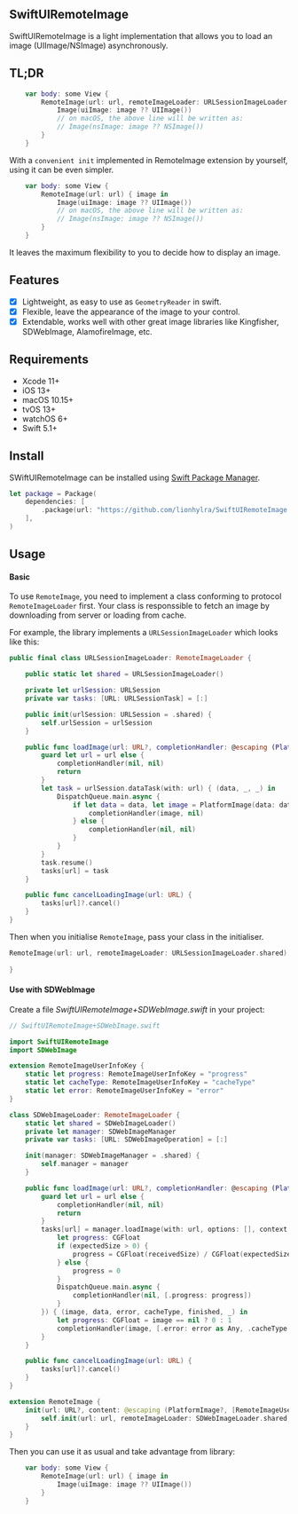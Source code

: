 ## SwiftUIRemoteImage

SwiftUIRemoteImage is a light implementation that allows you to load an image (UIImage/NSImage) asynchronously.

## TL;DR

```swift
    var body: some View {
        RemoteImage(url: url, remoteImageLoader: URLSessionImageLoader.shared) { image in
            Image(uiImage: image ?? UIImage())
            // on macOS, the above line will be written as:
            // Image(nsImage: image ?? NSImage())
        }
    }
```

With a `convenient init` implemented in RemoteImage extension by yourself, using it can be even simpler.

```swift
    var body: some View {
        RemoteImage(url: url) { image in
            Image(uiImage: image ?? UIImage())
            // on macOS, the above line will be written as:
            // Image(nsImage: image ?? NSImage())            
        }
    }
```

It leaves the maximum flexibility to you to decide how to display an image.

## Features

- [x] Lightweight, as easy to use as `GeometryReader` in swift.
- [x] Flexible, leave the appearance of the image to your control.
- [x] Extendable, works well with other great image libraries like Kingfisher, SDWebImage, AlamofireImage, etc.

## Requirements

+ Xcode 11+
+ iOS 13+
+ macOS 10.15+
+ tvOS 13+
+ watchOS 6+
+ Swift 5.1+

## Install

SWiftUIRemoteImage can be installed using [Swift Package Manager](https://swift.org/package-manager/).

```swift
let package = Package(
    dependencies: [
        .package(url: "https://github.com/lionhylra/SwiftUIRemoteImage.git", from: "1.0.0")
    ],
)
```

## Usage

#### Basic

To use `RemoteImage`, you need to implement a class conforming to protocol `RemoteImageLoader` first. Your class is responssible to fetch an image by downloading from server or loading from cache.

For example, the library implements a `URLSessionImageLoader` which looks like this:

```swift
public final class URLSessionImageLoader: RemoteImageLoader {

    public static let shared = URLSessionImageLoader()

    private let urlSession: URLSession
    private var tasks: [URL: URLSessionTask] = [:]

    public init(urlSession: URLSession = .shared) {
        self.urlSession = urlSession
    }

    public func loadImage(url: URL?, completionHandler: @escaping (PlatformImage?, [RemoteImageUserInfoKey : Any]?) -> Void) {
        guard let url = url else {
            completionHandler(nil, nil)
            return
        }
        let task = urlSession.dataTask(with: url) { (data, _, _) in
            DispatchQueue.main.async {
                if let data = data, let image = PlatformImage(data: data) {
                    completionHandler(image, nil)
                } else {
                    completionHandler(nil, nil)
                }
            }
        }
        task.resume()
        tasks[url] = task
    }

    public func cancelLoadingImage(url: URL) {
        tasks[url]?.cancel()
    }
}
```

Then when you initialise `RemoteImage`, pass your class in the initialiser.

```swift
RemoteImage(url: url, remoteImageLoader: URLSessionImageLoader.shared) { image in
    
}
```

#### Use with SDWebImage

Create a file *SwiftUIRemoteImage+SDWebImage.swift* in your project:

```swift
// SwiftUIRemoteImage+SDWebImage.swift

import SwiftUIRemoteImage
import SDWebImage

extension RemoteImageUserInfoKey {
    static let progress: RemoteImageUserInfoKey = "progress"
    static let cacheType: RemoteImageUserInfoKey = "cacheType"
    static let error: RemoteImageUserInfoKey = "error"
}

class SDWebImageLoader: RemoteImageLoader {
    static let shared = SDWebImageLoader()
    private let manager: SDWebImageManager
    private var tasks: [URL: SDWebImageOperation] = [:]

    init(manager: SDWebImageManager = .shared) {
        self.manager = manager
    }

    public func loadImage(url: URL?, completionHandler: @escaping (PlatformImage?, [RemoteImageUserInfoKey : Any]?) -> Void) {
        guard let url = url else {
            completionHandler(nil, nil)
            return
        }
        tasks[url] = manager.loadImage(with: url, options: [], context: nil, progress: { (receivedSize, expectedSize, _) in
            let progress: CGFloat
            if (expectedSize > 0) {
                progress = CGFloat(receivedSize) / CGFloat(expectedSize)
            } else {
                progress = 0
            }
            DispatchQueue.main.async {
                completionHandler(nil, [.progress: progress])
            }
        }) { (image, data, error, cacheType, finished, _) in
            let progress: CGFloat = image == nil ? 0 : 1
            completionHandler(image, [.error: error as Any, .cacheType: cacheType, .progress: progress])
        }
    }

    public func cancelLoadingImage(url: URL) {
        tasks[url]?.cancel()
    }
}

extension RemoteImage {
    init(url: URL?, content: @escaping (PlatformImage?, [RemoteImageUserInfoKey: Any]?) -> Content) {
        self.init(url: url, remoteImageLoader: SDWebImageLoader.shared, content: content)
    }
}
```

Then you can use it as usual and take advantage from library:

```swift
    var body: some View {
        RemoteImage(url: url) { image in
            Image(uiImage: image ?? UIImage())    
        }
    }
```
